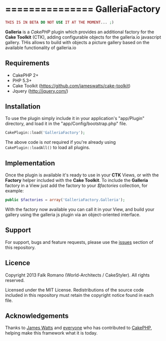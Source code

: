 ===============
GalleriaFactory
===============

```php
THIS IS IN BETA DO NOT USE IT AT THE MOMENT... ;)
```

**Galleria** is a *CakePHP* plugin which provides an additional factory for the **Cake Toolkit** (CTK), adding configurable objects for the galleria.io javascript gallery.
THis allows to build with objects a picture gallery based on the available functionality of galleria.io

Requirements
------------

* CakePHP 2+
* PHP 5.3+
* Cake Toolkit (https://github.com/jameswatts/cake-toolkit)
* Jquery (http://jquery.com/)

Installation
------------

To use the plugin simply include it in your application's "app/Plugin" directory, and load it in the "app/Config/bootstrap.php" file.

```php
CakePlugin::load('GalleriaFactory');
```

The above code is *not* required if you're already using ```CakePlugin::loadAll()``` to load all plugins.

Implementation
--------------

Once the plugin is available it's ready to use in your **CTK** Views, or with the **Factory** helper included with the **Cake Toolkit**. To include the **Galleria** factory in a View just add the factory to your *$factories* collection, for example:

```php
public $factories = array('GalleriaFactory.Galleria');
```

With the factory now available you can call it in your View, and build your gallery using the galleria js plugin via an object-oriented interface.


Support
-------

For support, bugs and feature requests, please use the [issues](https://github.com/netstyler/GalleriaFactory/issues) section of this repository.

Licence
-------

Copyright 2013 Falk Romano (World-Architects / CakeStyler). All rights reserved.

Licensed under the MIT License. Redistributions of the source code included in this repository must retain the copyright notice found in each file.

Acknowledgements
----------------

Thanks to [James Watts](https://github.com/jameswatts) and [everyone](https://github.com/cakephp/cakephp/contributors) who has contributed to [CakePHP](http://cakephp.org), helping make this framework what it is today.